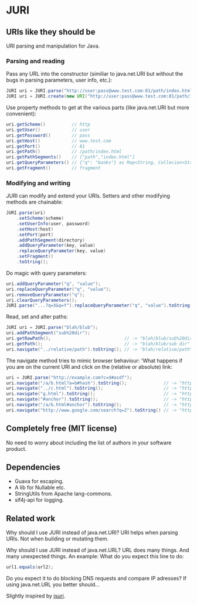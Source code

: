 JURI
====


URIs like they should be
------------------------

URI parsing and manipulation for Java.


### Parsing and reading

Pass any URL into the constructor (similiar to java.net.URI but without the bugs in parsing parameters, user info, etc.):

```java
JURI uri = JURI.parse("http://user:pass@www.test.com:81/path/index.html?q=books#fragment");
JURI uri = JURI.create(new URI("http://user:pass@www.test.com:81/path/index.html?q=books#fragment"));
```

Use property methods to get at the various parts (like java.net.URI but more convenient):

```java
uri.getScheme()          // http
uri.getUser()            // user
uri.getPassword()        // pass
uri.getHost()            // www.test.com
uri.getPort()            // 81
uri.getPath()            // /path/index.html
uri.getPathSegments()    // ["path","index.html"]
uri.getQueryParameters() // {"q": "books"} as Map<String, Collecion<String>>
uri.getFragment()        // fragment
```

### Modifying and writing

JURI can modify and extend your URIs. Setters and other modifying methods are chainable:

```java
JURI.parse(uri)
    .setScheme(scheme)
    .setUserInfo(user, password)
    .setHost(host)
    .setPort(port)
    .addPathSegment(directory)
    .addQueryParameter(key, value)
    .replaceQueryParameter(key, value)
    .setFragment()
    .toString();
```

Do magic with query parameters:

```java
uri.addQueryParameter("q", "value");
uri.replaceQueryParameter("q", "value");
uri.removeQueryParameter("q");
uri.clearQueryParameters();
JURI.parse("...?q=X&q=Y").replaceQueryParameter("q", "value").toString() // -> "...?q=value"
```

Read, set and alter paths:
```java
JURI uri = JURI.parse("blah/blub");
uri.addPathSegment("sub%20dir");
uri.getRawPath();                            // -> "blah/blub/sub%20dir"
uri.getPath();                               // -> "blah/blub/sub dir"
uri.navigate("../relative/path").toString(); // -> "blah/relative/path""
```

The navigate method tries to mimic browser behaviour:
'What happens if you are on the current URI and click on the (relative or absolute) link:
```java
uri = JURI.parse("http://example.com?c=d#asdf");
uri.navigate("/a/b.html?a=b#hash").toString();              // -> "http://example.com/a/b.html?a=b#hash"
uri.navigate("../c.html").toString();                       // -> "http://example.com/c.html"
uri.navigate("g.html").toString();                          // -> "http://example.com/g.html"
uri.navigate("#anchor").toString();                         // -> "http://example.com/g.html#anchor"
uri.navigate("/a/b.html#anchor").toString();                // -> "http://example.com/a/b.html#anchor"
uri.navigate("http://www.google.com/search?q=2").toString() // -> "http://www.google.com/search?q=2"
```

Completely free (MIT license)
-----------------------------

No need to worry about including the list of authors in your software product.


Dependencies
------------

 + Guava for escaping.
 + A lib for Nullable etc.
 + StringUtils from Apache lang-commons.
 + slf4j-api for logging.


Related work
------------

Why should I use JURI instead of java.net.URI?
URI helps when parsing URIs. Not when building or mutating them.

Why should I use JURI instead of java.net.URL?
URL does many things. And many unexpected things. An example:
What do you expect this line to do:
```java
url1.equals(url2);
```
Do you expect it to do blocking DNS requests and compare IP adresses? If using java.net.URL you better should...

Slightly inspired by [jsuri](https://github.com/derek-watson/jsUri).
